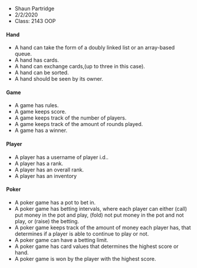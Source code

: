 <!--
 
   _   _  ___ ____                                    
  | | | |/ _ \___ \                                   
  | |_| | | | |__) |                                  
  |  _  | |_| / __/                                   
  |_|_|_|\___/_____|__                                
  |___ \/ | || ||___ /                                
    __) | | || |_ |_ \                                
   / __/| |__   _|__) |                               
  |_____|_|  |_||____/___ ____  ___ ____   ____ _____ 
  |  _ \ / \  |  _ \_   _|  _ \|_ _|  _ \ / ___| ____|
  | |_) / _ \ | |_) || | | |_) || || | | | |  _|  _|  
  |  __/ ___ \|  _ < | | |  _ < | || |_| | |_| | |___ 
  |_| /_/   \_\_| \_\|_| |_| \_\___|____/ \____|_____|
                                                      
 
-->


* Shaun Partridge
* 2/2/2020
* Class: 2143 OOP

#### **Hand**

 * A hand can take the form of a doubly linked list or
   an array-based queue.
 * A hand has cards.
 * A hand can exchange cards,(up to three in this case).
 * A hand can be sorted.
 * A hand should be seen by its owner.

#### **Game**

 * A game has rules.
 * A game keeps score.
 * A game keeps track of the number of players.
 * A game keeps track of the amount of rounds played.
 * A game has a winner.

#### **Player**

 * A player has a username of player i.d..
 * A player has a rank.
 * A player has an overall rank.
 * A player has an inventory

#### **Poker**

 * A poker game has a pot to bet in.
 * A poker game has betting intervals, where each player
   can either (call) put money in the pot and play, (fold) 
   not put money in the pot and not play, or (raise) the 
   betting.
 * A poker game keeps track of the amount of money each 
   player has, that determines if a player is able to
   continue to play or not.
 * A poker game can have a betting limit.
 * A poker game has card values that determines the highest
   score or hand.
 * A poker game is won by the player with the highest score.
